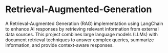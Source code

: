 # Retrieval-Augmented-Generation
A Retrieval-Augmented Generation (RAG) implementation using LangChain to enhance AI responses by retrieving relevant information from external data sources. This project combines large language models (LLMs) with document retrieval techniques to answer complex queries, summarize information, and provide context-aware responses. 
